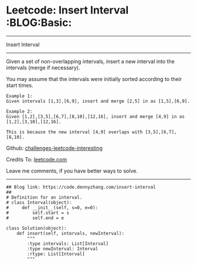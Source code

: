 # Leetcode: Insert Interval     :BLOG:Basic:


---

Insert Interval  

---

Given a set of non-overlapping intervals, insert a new interval into the intervals (merge if necessary).  

You may assume that the intervals were initially sorted according to their start times.  

    Example 1:
    Given intervals [1,3],[6,9], insert and merge [2,5] in as [1,5],[6,9].

    Example 2:
    Given [1,2],[3,5],[6,7],[8,10],[12,16], insert and merge [4,9] in as [1,2],[3,10],[12,16].
    
    This is because the new interval [4,9] overlaps with [3,5],[6,7],[8,10].

Github: [challenges-leetcode-interesting](https://github.com/DennyZhang/challenges-leetcode-interesting/tree/master/insert-interval)  

Credits To: [leetcode.com](https://leetcode.com/problems/insert-interval/description/)  

Leave me comments, if you have better ways to solve.  

---

    ## Blog link: https://code.dennyzhang.com/insert-interval
    ## 
    # Definition for an interval.
    # class Interval(object):
    #     def __init__(self, s=0, e=0):
    #         self.start = s
    #         self.end = e
    
    class Solution(object):
        def insert(self, intervals, newInterval):
            """
            :type intervals: List[Interval]
            :type newInterval: Interval
            :rtype: List[Interval]
            """